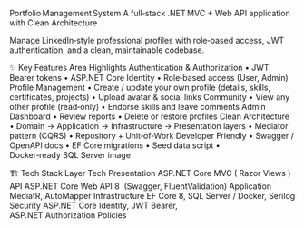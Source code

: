 Portfolio Management System
A full‑stack .NET MVC + Web API application with Clean Architecture

Manage LinkedIn‑style professional profiles with role‑based access, JWT authentication, and a clean, maintainable codebase.

✨ Key Features
Area	Highlights
Authentication & Authorization	• JWT Bearer tokens • ASP.NET Core Identity
• Role‑based access (User, Admin)
Profile Management	• Create / update your own profile (details, skills, certificates, projects)
• Upload avatar & social links
Community	• View any other profile (read‑only)
• Endorse skills and leave comments
Admin Dashboard	• Review reports • Delete or restore profiles
Clean Architecture	• Domain → Application → Infrastructure → Presentation layers
• Mediator pattern (CQRS) • Repository + Unit‑of‑Work
Developer Friendly	• Swagger / OpenAPI docs
• EF Core migrations • Seed data script
• Docker‑ready SQL Server image

🏗️ Tech Stack
Layer	Tech
Presentation	ASP.NET Core MVC ( Razor Views )
API	ASP.NET Core Web API 8  (Swagger, FluentValidation)
Application	MediatR, AutoMapper
Infrastructure	EF Core 8, SQL Server / Docker, Serilog
Security	ASP.NET Core Identity, JWT Bearer, ASP.NET Authorization Policies
